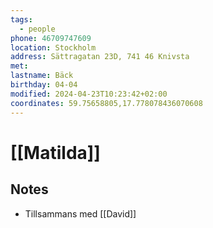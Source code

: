 ```yaml
---
tags:
  - people
phone: 46709747609
location: Stockholm
address: Sättragatan 23D, 741 46 Knivsta
met: 
lastname: Bäck
birthday: 04-04
modified: 2024-04-23T10:23:42+02:00
coordinates: 59.75658805,17.778078436070608
---
```


# [[Matilda]] 

## Notes

- Tillsammans med [[David]]
